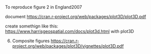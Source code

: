 




To reproduce figure 2 in England2007

document
https://cran.r-project.org/web/packages/plot3D/plot3D.pdf

create somethign like this: https://www.harrisgeospatial.com/docs/plot3d.html
with plot3D

6.  Composite figures
https://cran.r-project.org/web/packages/plot3D/vignettes/plot3D.pdf
